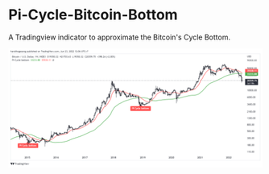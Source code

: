 # Pi-Cycle-Bitcoin-Bottom
A Tradingview indicator to approximate the Bitcoin's Cycle Bottom.

![](./BTCUSD_2022-06-23_12-06-27.png)
